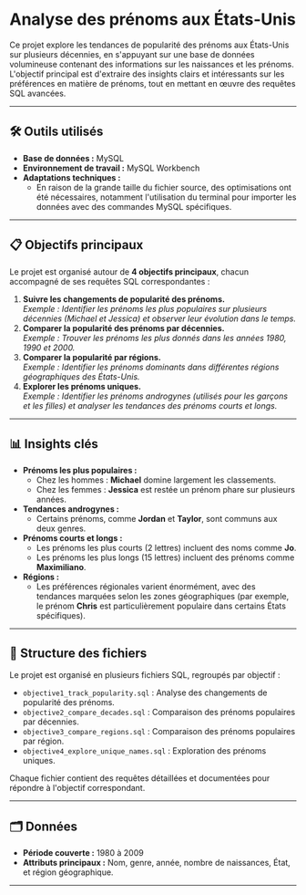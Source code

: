 # Analyse des prénoms aux États-Unis

Ce projet explore les tendances de popularité des prénoms aux États-Unis sur plusieurs décennies, en s'appuyant sur une base de données volumineuse contenant des informations sur les naissances et les prénoms. L'objectif principal est d'extraire des insights clairs et intéressants sur les préférences en matière de prénoms, tout en mettant en œuvre des requêtes SQL avancées.

---

## 🛠️ **Outils utilisés**
- **Base de données :** MySQL  
- **Environnement de travail :** MySQL Workbench  
- **Adaptations techniques :**
  - En raison de la grande taille du fichier source, des optimisations ont été nécessaires, notamment l'utilisation du terminal pour importer les données avec des commandes MySQL spécifiques.

---

## 📋 **Objectifs principaux**
Le projet est organisé autour de **4 objectifs principaux**, chacun accompagné de ses requêtes SQL correspondantes :
1. **Suivre les changements de popularité des prénoms.**  
   _Exemple : Identifier les prénoms les plus populaires sur plusieurs décennies (Michael et Jessica) et observer leur évolution dans le temps._
2. **Comparer la popularité des prénoms par décennies.**  
   _Exemple : Trouver les prénoms les plus donnés dans les années 1980, 1990 et 2000._
3. **Comparer la popularité par régions.**  
   _Exemple : Identifier les prénoms dominants dans différentes régions géographiques des États-Unis._
4. **Explorer les prénoms uniques.**  
   _Exemple : Identifier les prénoms androgynes (utilisés pour les garçons et les filles) et analyser les tendances des prénoms courts et longs._

---

## 📊 **Insights clés**
- **Prénoms les plus populaires :**
  - Chez les hommes : **Michael** domine largement les classements.
  - Chez les femmes : **Jessica** est restée un prénom phare sur plusieurs années.
- **Tendances androgynes :**
  - Certains prénoms, comme **Jordan** et **Taylor**, sont communs aux deux genres.
- **Prénoms courts et longs :**
  - Les prénoms les plus courts (2 lettres) incluent des noms comme **Jo**.  
  - Les prénoms les plus longs (15 lettres) incluent des prénoms comme **Maximiliano**.
- **Régions :**
  - Les préférences régionales varient énormément, avec des tendances marquées selon les zones géographiques (par exemple, le prénom **Chris** est particulièrement populaire dans certains États spécifiques).

---

## 📁 **Structure des fichiers**
Le projet est organisé en plusieurs fichiers SQL, regroupés par objectif :
- `objective1_track_popularity.sql` : Analyse des changements de popularité des prénoms.
- `objective2_compare_decades.sql` : Comparaison des prénoms populaires par décennies.
- `objective3_compare_regions.sql` : Comparaison des prénoms populaires par région.
- `objective4_explore_unique_names.sql` : Exploration des prénoms uniques.

Chaque fichier contient des requêtes détaillées et documentées pour répondre à l'objectif correspondant.

---

## 🗂️ **Données**
- **Période couverte :** 1980 à 2009  
- **Attributs principaux :** Nom, genre, année, nombre de naissances, État, et région géographique.

---

